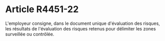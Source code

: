 # Article R4451-22

  
L'employeur consigne, dans le document unique d'évaluation des risques, les résultats de l'évaluation des risques retenus pour délimiter les zones surveillée ou contrôlée.